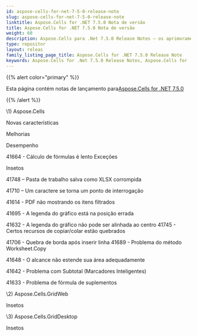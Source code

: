 ```yaml
---
id: aspose-cells-for-net-7-5-0-release-note
slug: aspose-cells-for-net-7-5-0-release-note
linktitle: Aspose.Cells for .NET 7.5.0 Nota de versão
title: Aspose.Cells for .NET 7.5.0 Nota de versão
weight: 60
description: Aspose.Cells para .Net 7.5.0 Release Notes – os aprimoramentos mais recentes, novos recursos e correções
type: repositor
layout: releas
family_listing_page_title: Aspose.Cells for .NET 7.5.0 Release Note
keywords: Aspose.Cells for .Net 7.5.0 Release Notes, Aspose.Cells for .Net 7.5.0 updates and fixe
---
```

{{% alert color="primary" %}} 

 Esta página contém notas de lançamento para[Aspose.Cells for .NET 7.5.0](https://releases.aspose.com/cells/net/new-releases/aspose.cells-for-.net-7.5.0/)

{{% /alert %}} 

\1) Aspose.Cells 

 Novas características

 Melhorias

 Desempenho

 41664 - Cálculo de fórmulas é lento Exceções

Insetos

 41748 – Pasta de trabalho salva como XLSX corrompida

 41710 – Um caractere se torna um ponto de interrogação

 41614 - PDF não mostrando os itens filtrados

 41695 - A legenda do gráfico está na posição errada

41632 - A legenda do gráfico não pode ser alinhada ao centro 41745 - Certos recursos de copiar/colar estão quebrados

41706 - Quebra de borda após inserir linha 41689 - Problema do método Worksheet.Copy

41648 - O alcance não estende sua área adequadamente

 41642 - Problema com Subtotal (Marcadores Inteligentes)

 41633 - Problema de fórmula de suplementos

 \2) Aspose.Cells.GridWeb

Insetos

 \3) Aspose.Cells.GridDesktop

Insetos
